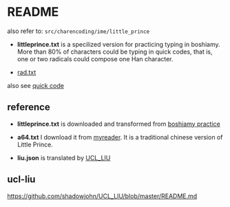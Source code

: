 # README

also refer to: ```src/charencoding/ime/little_prince```

* __littleprince.txt__ is a specilized version for practicing
typing in boshiamy. More than 80% of characters could be typing in quick codes,
that is, one or two radicals could compose one Han character.

* [rad.txt](./rad.txt)

also see [quick code](../quickcode/README.md)

## reference

* __littleprince.txt__ is downloaded and transformed from [boshiamy practice](https://boshiamy.com/LiuCAI/article_prince.html)

* __a64.txt__ I download it from [myreader](http://myreader.tinpok.com/list.php?bid=66). It is a traditional chinese version of Little Prince.

* __liu.json__ is translated by [UCL_LIU](https://github.com/shadowjohn/UCL_LIU)

## ucl-liu

https://github.com/shadowjohn/UCL_LIU/blob/master/README.md

